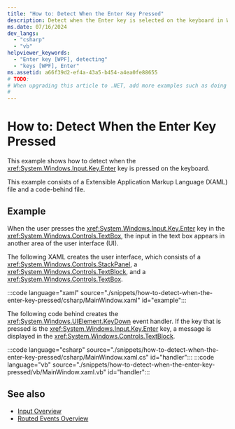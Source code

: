 ```yaml
---
title: "How to: Detect When the Enter Key Pressed"
description: Detect when the Enter key is selected on the keyboard in Windows Presentation Foundation. This example consists of XAML and a code-behind file.
ms.date: 07/16/2024
dev_langs: 
  - "csharp"
  - "vb"
helpviewer_keywords: 
  - "Enter key [WPF], detecting"
  - "keys [WPF], Enter"
ms.assetid: a66f39d2-ef4a-43a5-b454-a4ea0fe88655
# TODO:
# When upgrading this article to .NET, add more examples such as doing a global handler, attached behavior, input command, etc>
#
---
```

# How to: Detect When the Enter Key Pressed

This example shows how to detect when the <xref:System.Windows.Input.Key.Enter> key is pressed on the keyboard.

This example consists of a Extensible Application Markup Language (XAML) file and a code-behind file.

## Example

When the user presses the <xref:System.Windows.Input.Key.Enter> key in the <xref:System.Windows.Controls.TextBox>, the input in the text box appears in another area of the user interface (UI).

The following XAML creates the user interface, which consists of a <xref:System.Windows.Controls.StackPanel>, a <xref:System.Windows.Controls.TextBlock>, and a <xref:System.Windows.Controls.TextBox>.

:::code language="xaml" source="./snippets/how-to-detect-when-the-enter-key-pressed/csharp/MainWindow.xaml" id="example":::

The following code behind creates the <xref:System.Windows.UIElement.KeyDown> event handler.  If the key that is pressed is the <xref:System.Windows.Input.Key.Enter> key, a message is displayed in the <xref:System.Windows.Controls.TextBlock>.

:::code language="csharp" source="./snippets/how-to-detect-when-the-enter-key-pressed/csharp/MainWindow.xaml.cs" id="handler":::
:::code language="vb" source="./snippets/how-to-detect-when-the-enter-key-pressed/vb/MainWindow.xaml.vb" id="handler":::

## See also

- [Input Overview](input-overview.md)
- [Routed Events Overview](routed-events-overview.md)
